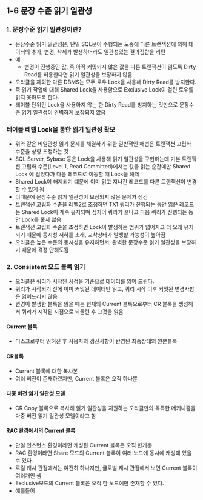 ## 1-6 문장 수준 읽기 일관성

### 1. 문장수준 읽기 일관성이란?
- 문장수준 읽기 일관성은, 단일 SQL문이 수행되는 도중에 다른 트랜잭션에 의해 데이터의 추가, 변경, 삭제가 발생하더라도 일관성있는 결과집합을 리턴
- 예
  - 변경이 진행중인 값, 즉 아직 커밋되지 않은 값을 다른 트랜잭션이 읽도록 Dirty Read를 허용한다면 읽기 일관성을 보장하지 않음
- 오라클을 제외한 다른 DBMS는 모두 로우 Lock을 사용해 Dirty Read를 방지한다.
- 즉 읽기 작업에 대해 Shared Lock을 사용함으로 Exclusive Lock이 걸린 로우를 읽지 못하도록 한다.
- 테이블 단위인 Lock을 사용하지 않는 한 Dirty Read를 방지하는 것만으로 문장수준 읽기 일관성이 완벽하게 보장되지 않음

### 테이블 레벨 Lock을 통한 읽기 일관성 확보
- 위와 같은 비일관성 읽기 문제를 해결하기 위한 일반적인 해법은 트랜잭션 고립화 수준을 상향 조정하는 것
- SQL Server, Sybase 등은 Lock을 사용해 읽기 일관성을 구현하는데 기본 트랜잭션 고립화 수준(Level 1, Read Committed)에서는 값을 읽는 순간에만 Shared Lock 에 걸었다가 다음 레코드로 이동할 때 Lock을 해제
- Shared Lock이 해제되기 떄문에 이미 읽고 지나간 레코드를 다른 트랜잭션이 변경할 수 있게 됨
- 이때문에 문장수준 읽기 일관성이 보장되지 않은 문제가 생김
- 트랜잭션 고립화 수준을 레벨2로 조정하면 TX1 쿼리가 진행되는 동안 읽은 레코드는 Shared Lock이 계속 유지되며 심지어 쿼리가 끝나고 다음 쿼리가 진행되는 동안 Lock를 풀지 않음
- 트랜잭션 고립화 수준을 조정하면 Lock이 발생하는 범위가 넓어지고 더 오래 유지되기 떄문에 동시성 저하를 초래, 교착상태가 발생할 가능성이 높아짐
- 오라클은 높은 수준의 동시성을 유지하면서, 완벽한 문장수준 읽기 일관성을 보장하기 때문에 걱정 안해도됨

### 2. Consistent 모드 블록 읽기
- 오라클은 쿼리가 시작된 시점을 기준으로 데이터를 읽어 드린다.
- 쿼리가 시작되기 전에 이미 커밋된 데이터만 읽고, 쿼리 시작 이후 커밋된 변경사항은 읽어드리지 않음
- 변경이 발생한 블록을 읽을 때는 현재의 Current 블록으로부터 CR 블록을 생성해서 쿼리가 시작된 시점으로 되돌린 후 그것을 읽음
#### Current 블록
- 디스크로부터 읽혀진 후 사용자의 갱신사항이 반영된 최종상태의 원본블록

#### CR블록
- Current 블록에 대한 복사본
- 여러 버전이 존재하겠지만, Current 블록은 오직 하나뿐

#### 다중 버전 읽기 일관성 모델
- CR Copy 블록으로 복사해 읽기 일관성을 지원하는 오라클만의 독특한 메커니즘을 다중 버전 읽기 일관성 모델이라고 함

#### RAC 환경에서의 Current 블록
- 단일 인스턴스 환경이라면 캐싱된 Current 블록은 오직 한개뿐
- RAC 환경이라면 Share 모드의 Current 블록이 여러 노드에 동시에 캐싱돼 있을 수 있다.
- 로컬 캐시 관점에서는 여전히 하나지만, 글로벌 캐시 관점에서 보면 Current 블록이 여러개인 셈
- Exclusive모드의 Current 블록은 오직 한 노드에만 존재할 수 있다.
- 예를들어